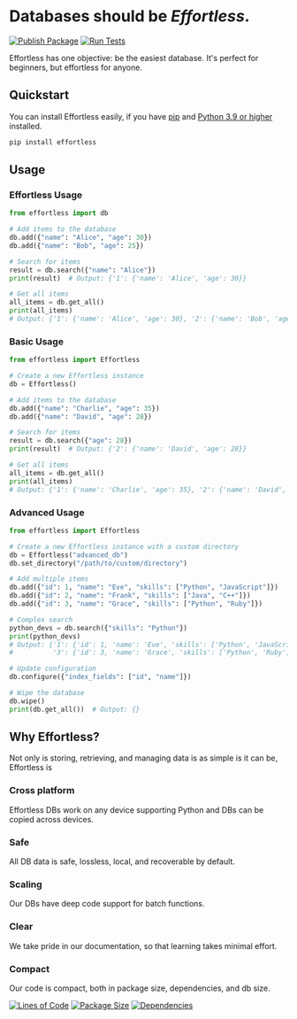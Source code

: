 # Databases should be _Effortless_.

[![Publish Package](https://github.com/bboonstra/Effortless/actions/workflows/publish.yml/badge.svg?branch=main)](https://github.com/bboonstra/Effortless/actions/workflows/publish.yml)
[![Run Tests](https://github.com/bboonstra/Effortless/actions/workflows/test.yml/badge.svg?branch=main)](https://github.com/bboonstra/Effortless/actions/workflows/test.yml)

Effortless has one objective: be the easiest database.
It's perfect for beginners, but effortless for anyone.

## Quickstart

You can install Effortless easily, if you have [pip](https://pip.pypa.io/en/stable/installation/) and [Python 3.9 or higher](https://www.python.org/downloads/) installed.
```bash
pip install effortless
```

## Usage

### Effortless Usage

```python
from effortless import db

# Add items to the database
db.add({"name": "Alice", "age": 30})
db.add({"name": "Bob", "age": 25})

# Search for items
result = db.search({"name": "Alice"})
print(result)  # Output: {'1': {'name': 'Alice', 'age': 30}}

# Get all items
all_items = db.get_all()
print(all_items)
# Output: {'1': {'name': 'Alice', 'age': 30}, '2': {'name': 'Bob', 'age': 25}}
```

### Basic Usage

```python
from effortless import Effortless

# Create a new Effortless instance
db = Effortless()

# Add items to the database
db.add({"name": "Charlie", "age": 35})
db.add({"name": "David", "age": 28})

# Search for items
result = db.search({"age": 28})
print(result)  # Output: {'2': {'name': 'David', 'age': 28}}

# Get all items
all_items = db.get_all()
print(all_items)
# Output: {'1': {'name': 'Charlie', 'age': 35}, '2': {'name': 'David', 'age': 28}}
```

### Advanced Usage

```python
from effortless import Effortless

# Create a new Effortless instance with a custom directory
db = Effortless("advanced_db")
db.set_directory("/path/to/custom/directory")

# Add multiple items
db.add({"id": 1, "name": "Eve", "skills": ["Python", "JavaScript"]})
db.add({"id": 2, "name": "Frank", "skills": ["Java", "C++"]})
db.add({"id": 3, "name": "Grace", "skills": ["Python", "Ruby"]})

# Complex search
python_devs = db.search({"skills": "Python"})
print(python_devs)
# Output: {'1': {'id': 1, 'name': 'Eve', 'skills': ['Python', 'JavaScript']},
#          '3': {'id': 3, 'name': 'Grace', 'skills': ['Python', 'Ruby']}}

# Update configuration
db.configure({"index_fields": ["id", "name"]})

# Wipe the database
db.wipe()
print(db.get_all())  # Output: {}
```

## Why Effortless?

Not only is storing, retrieving, and managing data is as simple is it can be,
Effortless is

### Cross platform

Effortless DBs work on any device supporting Python and DBs can be copied across
devices.

### Safe

All DB data is safe, lossless, local, and recoverable by default.

### Scaling

Our DBs have deep code support for batch functions.

### Clear

We take pride in our documentation, so that learning takes minimal effort.

### Compact

Our code is compact, both in package size, dependencies, and db size.

[![Lines of Code](https://img.shields.io/github/languages/code-size/bboonstra/Effortless)](https://github.com/bboonstra/Effortless)
[![Package Size](https://img.shields.io/github/repo-size/bboonstra/Effortless)](https://github.com/bboonstra/Effortless)
[![Dependencies](https://img.shields.io/librariesio/github/bboonstra/Effortless)](https://libraries.io/github/bboonstra/Effortless)
